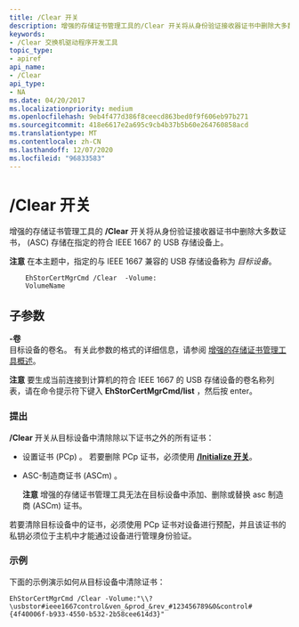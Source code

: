 ```yaml
---
title: /Clear 开关
description: 增强的存储证书管理工具的/Clear 开关将从身份验证接收器证书中删除大多数证书， (ASC) 存储在指定的符合 IEEE 1667 的 USB 存储设备上。请注意，在本主题中，指定的与 IEEE 1667 兼容的 USB 存储设备称为目标设备。
keywords:
- /Clear 交换机驱动程序开发工具
topic_type:
- apiref
api_name:
- /Clear
api_type:
- NA
ms.date: 04/20/2017
ms.localizationpriority: medium
ms.openlocfilehash: 9eb4f477d386f8ceecd863bed0f9f606eb97b271
ms.sourcegitcommit: 418e6617e2a695c9cb4b37b5b60e264760858acd
ms.translationtype: MT
ms.contentlocale: zh-CN
ms.lasthandoff: 12/07/2020
ms.locfileid: "96833583"
---
```

# <a name="clear-switch"></a>/Clear 开关


增强的存储证书管理工具的 **/Clear** 开关将从身份验证接收器证书中删除大多数证书， (ASC) 存储在指定的符合 IEEE 1667 的 USB 存储设备上。

**注意**  在本主题中，指定的与 IEEE 1667 兼容的 USB 存储设备称为 *目标设备*。



```
    EhStorCertMgrCmd /Clear  -Volume:
    VolumeName
```

## <a name="span-idsubparametersspanspan-idsubparametersspanspan-idsubparametersspansubparameters"></a><span id="Subparameters"></span><span id="subparameters"></span><span id="SUBPARAMETERS"></span>子参数


<span id="_______-Volume______"></span><span id="_______-volume______"></span><span id="_______-VOLUME______"></span>**-卷**   
目标设备的卷名。 有关此参数的格式的详细信息，请参阅 [增强的存储证书管理工具概述](overview-of-the-enhanced-storage-certificate-management-tool.md)。

**注意**  要生成当前连接到计算机的符合 IEEE 1667 的 USB 存储设备的卷名称列表，请在命令提示符下键入 **EhStorCertMgrCmd/list** ，然后按 enter。



### <a name="span-idcommentsspanspan-idcommentsspancomments"></a><span id="comments"></span><span id="COMMENTS"></span>提出

**/Clear** 开关从目标设备中清除除以下证书之外的所有证书：

-   设置证书 (PCp) 。 若要删除 PCp 证书，必须使用 [**/Initialize 开关**](-initialize-switch.md)。

-   ASC-制造商证书 (ASCm) 。

    **注意**   增强的存储证书管理工具无法在目标设备中添加、删除或替换 asc 制造商 (ASCm) 证书。



若要清除目标设备中的证书，必须使用 PCp 证书对设备进行预配，并且该证书的私钥必须位于主机中才能通过设备进行管理身份验证。

### <a name="span-idexamplespanspan-idexamplespanexample"></a><span id="example"></span><span id="EXAMPLE"></span>示例

下面的示例演示如何从目标设备中清除证书：

```
EhStorCertMgrCmd /Clear -Volume:"\\?\usbstor#ieee1667control&ven_&prod_&rev_#123456789&0&control#{4f40006f-b933-4550-b532-2b58cee614d3}"
```






